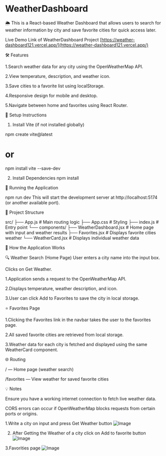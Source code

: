 # WeatherDashboard
🌦️ 
This is a React-based Weather Dashboard that allows users to search for weather information by city and save favorite cities for quick access later.

Live Demo Link of WeatherDashboard Project
[https://weather-dashboard121.vercel.app/](https://weather-dashboard121.vercel.app/)


🛠 Features

1.Search weather data for any city using the OpenWeatherMap API.

2.View temperature, description, and weather icon.

3.Save cities to a favorite list using localStorage.

4.Responsive design for mobile and desktop.

5.Navigate between home and favorites using React Router.

🚀 Setup Instructions
1. Install Vite (if not installed globally)

npm create vite@latest
# or
npm install vite --save-dev

2. Install Dependencies
npm install

🔧 Running the Application

npm run dev
This will start the development server at http://localhost:5174 (or another available port).

📁 Project Structure

src/
├── App.js                 # Main routing logic
├── App.css                # Styling
├── index.js               # Entry point
└── components/
    ├── WeatherDashboard.jsx  # Home page with input and weather results
    ├── Favorites.jsx         # Displays favorite cities weather
    └── WeatherCard.jsx       # Displays individual weather data


🔄 How the Application Works

🔍 Weather Search (Home Page)
User enters a city name into the input box.

Clicks on Get Weather.


1.Application sends a request to the OpenWeatherMap API.

2.Displays temperature, weather description, and icon.

3.User can click Add to Favorites to save the city in local storage.

⭐ Favorites Page

1.Clicking the Favorites link in the navbar takes the user to the favorites page.

2.All saved favorite cities are retrieved from local storage.

3.Weather data for each city is fetched and displayed using the same WeatherCard component.

🌐 Routing

/ — Home page (weather search)

/favorites — View weather for saved favorite cities

💡 Notes

Ensure you have a working internet connection to fetch live weather data.

CORS errors can occur if OpenWeatherMap blocks requests from certain ports or origins.

1.Write a city on input and press Get Weather button 
![Image](https://github.com/user-attachments/assets/3bbda5f0-75df-474d-b77d-e4fc904c6f80)

2. After Getting the Weather of a city click on Add to favorite button
![Image](https://github.com/user-attachments/assets/bca1453e-d5f7-4bb3-b3b2-287746875b96)

3.Favorities page
![Image](https://github.com/user-attachments/assets/a2159099-c393-44dc-b207-a73f3a0c1517)







